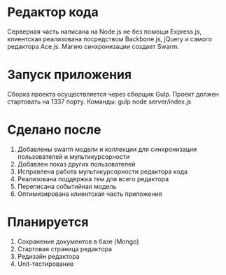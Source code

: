 Редактор кода
===============
Серверная часть написана на Node.js не без помощи Express.js, клиентская реализована посредством Backbone.js, jQuery и самого редактора Ace.js. Магию синхронизации создает Swarm.

Запуск приложения 
============
Сборка проекта осуществляется через сборщик Gulp. Проект должен стартовать на 1337 порту. 
Команды:
gulp
node server/index.js

Сделано после
============
1. Добавлены swarm модели и коллекции для синхронизации пользователей и мультикурсорности
2. Добавлен показ других пользователей
3. Исправлена работа мультикурсорности редактора кода
4. Реализована поддержка тем для всего редактора
5. Переписана событийная модель
6. Оптимизирована клиентская часть приложения

Планируется
============
1. Сохранение документов в базе (Mongo)
2. Стартовая страница редактора
3. Редизайн редактора 
4. Unit-тестирование


